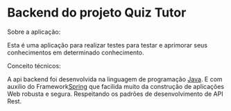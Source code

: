 ﻿# Backend do projeto Quiz Tutor

 Sobre a aplicação:

 Esta é uma aplicação para realizar testes para testar e aprimorar seus conhecimentos em determinado conhecimento.

 Conceito técnicos:

 A api backend foi desenvolvida na linguagem de programação <a href="https://www.oracle.com/br/java/">Java</a>. 
 E com auxilio do Framework<a href="https://spring.io/">Spring</a> que facilida muito da construção de aplicações Web robusta e segura.
 Respeitando os padrões de desenvolvimento de API Rest.

 

 
